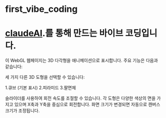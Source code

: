 # first_vibe_coding

# [claudeAI]([http://www.google.co.kr](https://claude.ai)).를 통해 만드는 바이브 코딩입니다.

이 WebGL 웹페이지는 3D 다각형을 애니메이션으로 표시합니다. 주요 기능은 다음과 같습니다:

세 가지 다른 3D 도형을 선택할 수 있습니다:

1.큐브 (기본 표시)
2.피라미드
3.팔면체

슬라이더를 사용하여 회전 속도를 조절할 수 있습니다.
각 도형은 다양한 색상의 면을 가지고 있으며 X축과 Y축을 중심으로 회전합니다.
화면 크기가 변경되면 자동으로 캔버스 크기가 조정됩니다.
